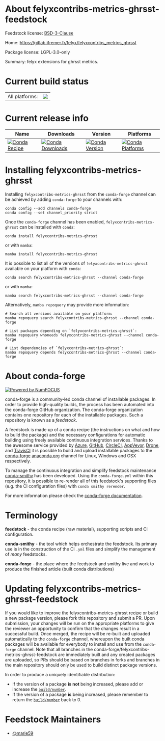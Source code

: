 About felyxcontribs-metrics-ghrsst-feedstock
============================================

Feedstock license: [BSD-3-Clause](https://github.com/conda-forge/felyxcontribs-metrics-ghrsst-feedstock/blob/main/LICENSE.txt)

Home: https://gitlab.ifremer.fr/felyx/felyxcontribs_metrics_ghrsst

Package license: LGPL-3.0-only

Summary: felyx extensions for ghrsst metrics.

Current build status
====================


<table><tr><td>All platforms:</td>
    <td>
      <a href="https://dev.azure.com/conda-forge/feedstock-builds/_build/latest?definitionId=18469&branchName=main">
        <img src="https://dev.azure.com/conda-forge/feedstock-builds/_apis/build/status/felyxcontribs-metrics-ghrsst-feedstock?branchName=main">
      </a>
    </td>
  </tr>
</table>

Current release info
====================

| Name | Downloads | Version | Platforms |
| --- | --- | --- | --- |
| [![Conda Recipe](https://img.shields.io/badge/recipe-felyxcontribs--metrics--ghrsst-green.svg)](https://anaconda.org/conda-forge/felyxcontribs-metrics-ghrsst) | [![Conda Downloads](https://img.shields.io/conda/dn/conda-forge/felyxcontribs-metrics-ghrsst.svg)](https://anaconda.org/conda-forge/felyxcontribs-metrics-ghrsst) | [![Conda Version](https://img.shields.io/conda/vn/conda-forge/felyxcontribs-metrics-ghrsst.svg)](https://anaconda.org/conda-forge/felyxcontribs-metrics-ghrsst) | [![Conda Platforms](https://img.shields.io/conda/pn/conda-forge/felyxcontribs-metrics-ghrsst.svg)](https://anaconda.org/conda-forge/felyxcontribs-metrics-ghrsst) |

Installing felyxcontribs-metrics-ghrsst
=======================================

Installing `felyxcontribs-metrics-ghrsst` from the `conda-forge` channel can be achieved by adding `conda-forge` to your channels with:

```
conda config --add channels conda-forge
conda config --set channel_priority strict
```

Once the `conda-forge` channel has been enabled, `felyxcontribs-metrics-ghrsst` can be installed with `conda`:

```
conda install felyxcontribs-metrics-ghrsst
```

or with `mamba`:

```
mamba install felyxcontribs-metrics-ghrsst
```

It is possible to list all of the versions of `felyxcontribs-metrics-ghrsst` available on your platform with `conda`:

```
conda search felyxcontribs-metrics-ghrsst --channel conda-forge
```

or with `mamba`:

```
mamba search felyxcontribs-metrics-ghrsst --channel conda-forge
```

Alternatively, `mamba repoquery` may provide more information:

```
# Search all versions available on your platform:
mamba repoquery search felyxcontribs-metrics-ghrsst --channel conda-forge

# List packages depending on `felyxcontribs-metrics-ghrsst`:
mamba repoquery whoneeds felyxcontribs-metrics-ghrsst --channel conda-forge

# List dependencies of `felyxcontribs-metrics-ghrsst`:
mamba repoquery depends felyxcontribs-metrics-ghrsst --channel conda-forge
```


About conda-forge
=================

[![Powered by
NumFOCUS](https://img.shields.io/badge/powered%20by-NumFOCUS-orange.svg?style=flat&colorA=E1523D&colorB=007D8A)](https://numfocus.org)

conda-forge is a community-led conda channel of installable packages.
In order to provide high-quality builds, the process has been automated into the
conda-forge GitHub organization. The conda-forge organization contains one repository
for each of the installable packages. Such a repository is known as a *feedstock*.

A feedstock is made up of a conda recipe (the instructions on what and how to build
the package) and the necessary configurations for automatic building using freely
available continuous integration services. Thanks to the awesome service provided by
[Azure](https://azure.microsoft.com/en-us/services/devops/), [GitHub](https://github.com/),
[CircleCI](https://circleci.com/), [AppVeyor](https://www.appveyor.com/),
[Drone](https://cloud.drone.io/welcome), and [TravisCI](https://travis-ci.com/)
it is possible to build and upload installable packages to the
[conda-forge](https://anaconda.org/conda-forge) [anaconda.org](https://anaconda.org/)
channel for Linux, Windows and OSX respectively.

To manage the continuous integration and simplify feedstock maintenance
[conda-smithy](https://github.com/conda-forge/conda-smithy) has been developed.
Using the ``conda-forge.yml`` within this repository, it is possible to re-render all of
this feedstock's supporting files (e.g. the CI configuration files) with ``conda smithy rerender``.

For more information please check the [conda-forge documentation](https://conda-forge.org/docs/).

Terminology
===========

**feedstock** - the conda recipe (raw material), supporting scripts and CI configuration.

**conda-smithy** - the tool which helps orchestrate the feedstock.
                   Its primary use is in the construction of the CI ``.yml`` files
                   and simplify the management of *many* feedstocks.

**conda-forge** - the place where the feedstock and smithy live and work to
                  produce the finished article (built conda distributions)


Updating felyxcontribs-metrics-ghrsst-feedstock
===============================================

If you would like to improve the felyxcontribs-metrics-ghrsst recipe or build a new
package version, please fork this repository and submit a PR. Upon submission,
your changes will be run on the appropriate platforms to give the reviewer an
opportunity to confirm that the changes result in a successful build. Once
merged, the recipe will be re-built and uploaded automatically to the
`conda-forge` channel, whereupon the built conda packages will be available for
everybody to install and use from the `conda-forge` channel.
Note that all branches in the conda-forge/felyxcontribs-metrics-ghrsst-feedstock are
immediately built and any created packages are uploaded, so PRs should be based
on branches in forks and branches in the main repository should only be used to
build distinct package versions.

In order to produce a uniquely identifiable distribution:
 * If the version of a package **is not** being increased, please add or increase
   the [``build/number``](https://docs.conda.io/projects/conda-build/en/latest/resources/define-metadata.html#build-number-and-string).
 * If the version of a package **is** being increased, please remember to return
   the [``build/number``](https://docs.conda.io/projects/conda-build/en/latest/resources/define-metadata.html#build-number-and-string)
   back to 0.

Feedstock Maintainers
=====================

* [@marie59](https://github.com/marie59/)

